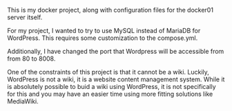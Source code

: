 This is my docker project, along with configuration files for the docker01 server itself.

For my project, I wanted to try to use MySQL instead of MariaDB for WordPress. This requires some customization to the compose.yml.

Additionally, I have changed the port that Wordpress will be accessible from from 80 to 8008.

One of the constraints of this project is that it cannot be a wiki. Luckily, WordPress is not a wiki, it is a website content management system. While it is absolutely possible to buid a wiki using WordPress, it is not specifically for this and you may have an easier time using more fitting solutions like MediaWiki.
